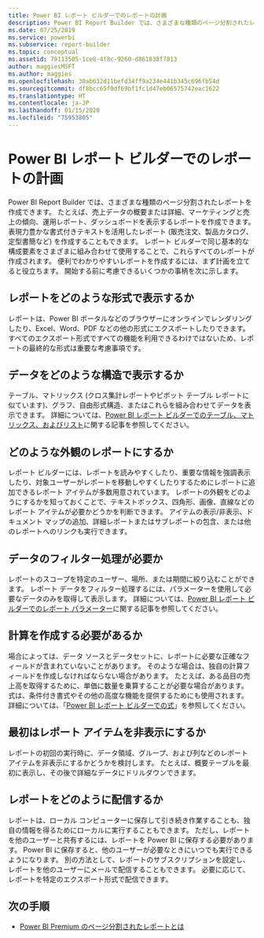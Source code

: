 ```yaml
---
title: Power BI レポート ビルダーでのレポートの計画
description: Power BI Report Builder では、さまざまな種類のページ分割されたレポートを作成できます。 便利でわかりやすいレポートを作成するには、まず計画を立てると役立ちます。
ms.date: 07/25/2019
ms.service: powerbi
ms.subservice: report-builder
ms.topic: conceptual
ms.assetid: 79113505-1ce8-4f8c-9260-d861838f7813
author: maggiesMSFT
ms.author: maggies
ms.openlocfilehash: 30ab632d11befd34ff9a234e441b345c696fb54d
ms.sourcegitcommit: df8bcc65f0df69bf1fc1d47eb06575742eac1622
ms.translationtype: HT
ms.contentlocale: ja-JP
ms.lasthandoff: 01/15/2020
ms.locfileid: "75953805"
---
```

# <a name="planning-a-report-in-power-bi-report-builder"></a>Power BI レポート ビルダーでのレポートの計画

Power BI Report Builder では、さまざまな種類のページ分割されたレポートを作成できます。 たとえば、売上データの概要または詳細、マーケティングと売上の傾向、運用レポート、ダッシュボードを表示するレポートを作成できます。 表現力豊かな書式付きテキストを活用したレポート (販売注文、製品カタログ、定型書簡など) を作成することもできます。 レポート ビルダーで同じ基本的な構成要素をさまざまに組み合わせて使用することで、これらすべてのレポートが作成されます。 便利でわかりやすいレポートを作成するには、まず計画を立てると役立ちます。 開始する前に考慮できるいくつかの事柄を次に示します。  
  
## <a name="in-what-format-do-you-want-the-report-to-appear"></a>レポートをどのような形式で表示するか
  
レポートは、Power BI ポータルなどのブラウザーにオンラインでレンダリングしたり、Excel、Word、PDF などの他の形式にエクスポートしたりできます。 すべてのエクスポート形式ですべての機能を利用できるわけではないため、レポートの最終的な形式は重要な考慮事項です。 
  
## <a name="in-what-structure-do-you-want-to-present-the-data"></a>データをどのような構造で表示するか
  
テーブル、マトリックス (クロス集計レポートやピボット テーブル レポートに似ています)、グラフ、自由形式構造、またはこれらを組み合わせてデータを表示できます。 詳細については、[Power BI レポート ビルダーでのテーブル、マトリックス、およびリスト](report-builder-tables-matrices-lists.md)に関する記事を参照してください。  
  
## <a name="how-do-you-want-your-report-to-look"></a>どのような外観のレポートにするか
  
レポート ビルダーには、レポートを読みやすくしたり、重要な情報を強調表示したり、対象ユーザーがレポートを移動しやすくしたりするためにレポートに追加できるレポート アイテムが多数用意されています。 レポートの外観をどのようにするかを知っておくことで、テキストボックス、四角形、画像、直線などのレポート アイテムが必要かどうかを判断できます。 アイテムの表示/非表示、ドキュメント マップの追加、詳細レポートまたはサブレポートの包含、または他のレポートへのリンクも実行できます。   
  
## <a name="should-the-data-be-filtered"></a>データのフィルター処理が必要か
  
レポートのスコープを特定のユーザー、場所、または期間に絞り込むことができます。 レポート データをフィルター処理するには、パラメーターを使用して必要なデータのみを取得して表示します。 詳細については、[Power BI レポート ビルダーでのレポート パラメーター](paginated-reports-parameters.md)に関する記事を参照してください。  
  
## <a name="do-you-need-to-create-calculations"></a>計算を作成する必要があるか 
  
場合によっては、データ ソースとデータセットに、レポートに必要な正確なフィールドが含まれていないことがあります。 そのような場合は、独自の計算フィールドを作成しなければならない場合があります。 たとえば、ある品目の売上高を取得するために、単価に数量を乗算することが必要な場合があります。 式は、条件付き書式やその他の高度な機能を提供するためにも使用されます。 詳細については、「[Power BI レポート ビルダーでの式](report-builder-expressions.md)」を参照してください。  
  
## <a name="do-you-want-to-hide-report-items-initially"></a>最初はレポート アイテムを非表示にするか
  
レポートの初回の実行時に、データ領域、グループ、および列などのレポート アイテムを非表示にするかどうかを検討します。 たとえば、概要テーブルを最初に表示し、その後で詳細なデータにドリルダウンできます。 
  
## <a name="how-are-you-going-to-deliver-your-report"></a>レポートをどのように配信するか  
  
レポートは、ローカル コンピューターに保存して引き続き作業することも、独自の情報を得るためにローカルに実行することもできます。 ただし、レポートを他のユーザーと共有するには、レポートを Power BI に保存する必要があります。 Power BI に保存すると、他のユーザーが必要なときにいつでも実行できるようになります。 別の方法として、レポートのサブスクリプションを設定し、レポートを他のユーザーにメールで配信することもできます。 必要に応じて、レポートを特定のエクスポート形式で配信できます。 
  
## <a name="next-steps"></a>次の手順

- [Power BI Premium のページ分割されたレポートとは](paginated-reports-report-builder-power-bi.md)

